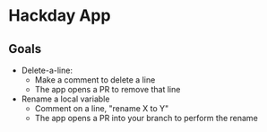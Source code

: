 # Hackday App

## Goals

- Delete-a-line:
  - Make a comment to delete a line
  - The app opens a PR to remove that line
- Rename a local variable
  - Comment on a line, "rename X to Y"
  - The app opens a PR into your branch to perform the rename